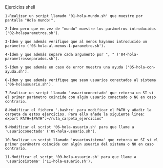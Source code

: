 Ejercicios shell



    1-Realizar un script llamado '01-hola-mundo.sh' que muestre por pantalla "Hola mundo!".

    2-Ídem pero que en vez de "mundo" muestre los parámetros introducidos ('02-holaparametros.sh').

    3-Ídem y que además verifique que al menos hayamos introducido un parámetro ('03-hola-al-menos-1-parametro.sh').

    4-Ídem y que además separe cada argumento por ", " ('04-hola-parametrosseparados.sh').

    5-Ídem y que además en caso de error muestra una ayuda ('05-hola-con-ayuda.sh').

    6-Ídem y que además verifique que sean usuarios conectados al sistema ('06-holausuario.sh').

    7-Realizar un script llamado 'usuarioconectado' que retorna un SI si el primer parámetro coincide con algún usuario conectado o NO en caso contrario.

    8-Modificar el fichero '.bashrc' para modificar el PATH y añadir la carpeta de estos ejercicios. Para ello añade la siguiente linea: export PATH=$PATH":~/ruta_carpeta_ejercicios"

    9-Modificar el script '06-hola-usuario.sh' para que llame a 'usuarioconectado' ('09-hola-usuario.sh').

    10-Realizar un script llamado 'usuariosistema' que retorna un SI si el primer parámetro coincide con algún usuario del sistema o NO en caso contrario.

    11-Modificar el script '09-hola-usuario.sh' para que llame a 'usuariosistema' ('11-hola-usuario.sh').

